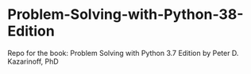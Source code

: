 # Problem-Solving-with-Python-38-Edition
Repo for the book: Problem Solving with Python 3.7 Edition by Peter D. Kazarinoff, PhD
